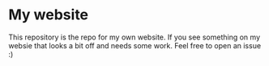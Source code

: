 # My website

This repository is the repo for my own website. If you see something on my websie that looks a bit off and needs some work. Feel free to open an issue :)
